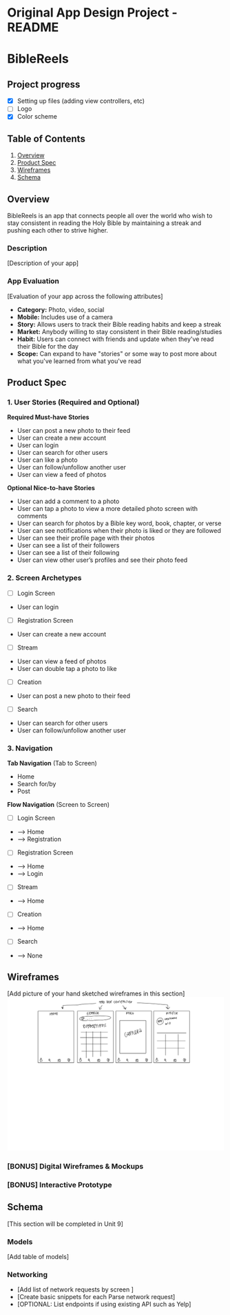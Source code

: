 Original App Design Project - README
===

# BibleReels

## Project progress
- [x] Setting up files (adding view controllers, etc)
- [ ] Logo
- [x] Color scheme

## Table of Contents

1. [Overview](#Overview)
2. [Product Spec](#Product-Spec)
3. [Wireframes](#Wireframes)
4. [Schema](#Schema)

## Overview
BibleReels is an app that connects people all over the world who wish to stay consistent in reading the Holy Bible by maintaining a streak and pushing each other to strive higher. 

### Description

[Description of your app]

### App Evaluation

[Evaluation of your app across the following attributes]
- **Category:** Photo, video, social
- **Mobile:** Includes use of a camera
- **Story:**  Allows users to track their Bible reading habits and keep a streak
- **Market:** Anybody willing to stay consistent in their Bible reading/studies
- **Habit:**  Users can connect with friends and update when they've read their Bible for the day
- **Scope:** Can expand to have "stories" or some way to post more about what you've learned from what you've read

## Product Spec

### 1. User Stories (Required and Optional)

**Required Must-have Stories**

* User can post a new photo to their feed
* User can create a new account
* User can login
* User can search for other users
* User can like a photo
* User can follow/unfollow another user
* User can view a feed of photos

**Optional Nice-to-have Stories**

* User can add a comment to a photo
* User can tap a photo to view a more detailed photo screen with comments
* User can search for photos by a Bible key word, book, chapter, or verse
* User can see notifications when their photo is liked or they are followed
* User can see their profile page with their photos
* User can see a list of their followers
* User can see a list of their following
* User can view other user’s profiles and see their photo feed

### 2. Screen Archetypes

- [ ] Login Screen
* User can login

- [ ] Registration Screen
* User can create a new account

- [ ] Stream
* User can view a feed of photos
* User can double tap a photo to like

- [ ] Creation
* User can post a new photo to their feed

- [ ] Search
* User can search for other users
* User can follow/unfollow another user

### 3. Navigation

**Tab Navigation** (Tab to Screen)

* Home
* Search for/by
* Post

**Flow Navigation** (Screen to Screen)

- [ ] Login Screen
* --> Home
* --> Registration

- [ ] Registration Screen
* --> Home
* --> Login

- [ ] Stream
* --> Home

- [ ] Creation
* --> Home

- [ ] Search
* --> None

## Wireframes

[Add picture of your hand sketched wireframes in this section]
<img src="wireframe1.jpg" width=600>

### [BONUS] Digital Wireframes & Mockups

### [BONUS] Interactive Prototype

## Schema 

[This section will be completed in Unit 9]

### Models

[Add table of models]

### Networking

- [Add list of network requests by screen ]
- [Create basic snippets for each Parse network request]
- [OPTIONAL: List endpoints if using existing API such as Yelp]
